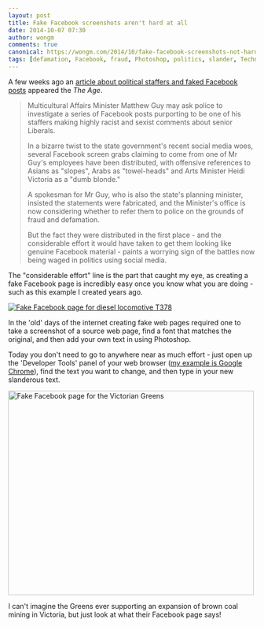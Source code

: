 ```yaml
---
layout: post
title: Fake Facebook screenshots aren't hard at all
date: 2014-10-07 07:30
author: wongm
comments: true
canonical: https://wongm.com/2014/10/fake-facebook-screenshots-not-hard-to-make/
tags: [defamation, Facebook, fraud, Photoshop, politics, slander, Technology]
---
```

A few weeks ago an <a href="http://www.theage.com.au/victoria/minister-may-refer-fake-offensive-facebook-rants-to-police-20140823-107li1.htm" target="_blank">article about political staffers and faked Facebook posts</a> appeared the <em>The Age</em>.

<blockquote>Multicultural Affairs Minister Matthew Guy may ask police to investigate a series of Facebook posts purporting to be one of his staffers making highly racist and sexist comments about senior Liberals.

In a bizarre twist to the state government's recent social media woes, several Facebook screen grabs claiming to come from one of Mr Guy's employees have been distributed, with offensive references to Asians as "slopes", Arabs as "towel-heads" and Arts Minister Heidi Victoria as a "dumb blonde."

A spokesman for Mr Guy, who is also the state's planning minister, insisted the statements were fabricated, and the Minister's office is now considering whether to refer them to police on the grounds of fraud and defamation.

But the fact they were distributed in the first place - and the considerable effort it would have taken to get them looking like genuine Facebook material - paints a worrying sign of the battles now being waged in politics using social media.</blockquote>

The "considerable effort" line is the part that caught my eye, as creating a fake Facebook page is incredibly easy once you know what you are doing - such as this example I created years ago.

<a href="http://railgallery.wongm.com/lighter-side/facebook-page-for-t378.gif.html"><img src="http://railgallery.wongm.com/cache/lighter-side/facebook-page-for-t378_500.gif" alt="Fake Facebook page for diesel locomotive T378" /></a>

In the 'old' days of the internet creating fake web pages required one to take a screenshot of a source web page, find a font that matches the original, and then add your own text in using Photoshop.

Today you don't need to go to anywhere near as much effort - just open up the 'Developer Tools' panel of your web browser (<a href="https://developer.chrome.com/devtools" target="_blank">my example is Google Chrome</a>), find the text you want to change, and then type in your new slanderous text.

<a href="https://wongm.com/wp-content/uploads/2014/09/fake-facebook-page-victorian-greens.png"><img src="https://wongm.com/wp-content/uploads/2014/09/fake-facebook-page-victorian-greens-500x415.png" alt="Fake Facebook page for the Victorian Greens" width="500" height="415" class="alignnone size-medium wp-image-5108" /></a>

I can't imagine the Greens ever supporting an expansion of brown coal mining in Victoria, but just look at what their Facebook page says!
